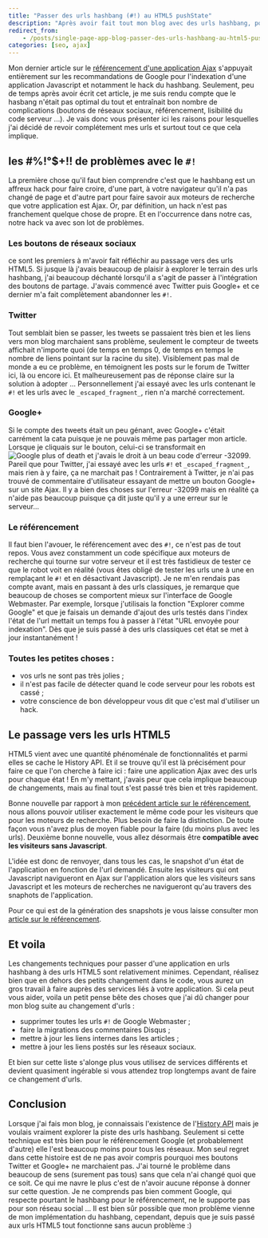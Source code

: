```yaml
---
title: "Passer des urls hashbang (#!) au HTML5 pushState"
description: "Après avoir fait tout mon blog avec des urls hashbang, pourquoi et comment je suis passé à des urls HTML5."
redirect_from:
    - /posts/single-page-app-blog-passer-des-urls-hashbang-au-html5-pushstate/
categories: [seo, ajax]
---
```

Mon dernier article sur le [référencement d'une application Ajax](/p/le-referencement-d-une-application-ajax/) s'appuyait entièrement sur les recommandations de Google pour l'indexation d'une application Javascript et notamment le hack du hashbang. Seulement, peu de temps après avoir écrit cet article, je me suis rendu compte que le hasbang n'était pas optimal du tout et entraînait bon nombre de complications (boutons de réseaux sociaux, référencement, lisibilité du code serveur ...). Je vais donc vous présenter ici les raisons pour lesquelles j'ai décidé de revoir complétement mes urls et surtout tout ce que cela implique.

## les #%!°$+!! de problèmes avec le `#!`

La première chose qu'il faut bien comprendre c'est que le hashbang est un affreux hack pour faire croire, d'une part, à votre navigateur qu'il n'a pas changé de page et d'autre part pour faire savoir aux moteurs de recherche que votre application est Ajax. Or, par définition, un hack n'est pas franchement quelque chose de propre. Et en l'occurrence dans notre cas, notre hack va avec son lot de problèmes.

### Les boutons de réseaux sociaux

ce sont les premiers à m'avoir fait réfléchir au passage vers des urls HTML5. Si jusque là j'avais beaucoup de plaisir à explorer le terrain des urls hashbang, j'ai beaucoup déchanté lorsqu'il a s'agit de passer à l'intégration des boutons de partage. J'avais commencé avec Twitter puis Google+ et ce dernier m'a fait complètement abandonner les `#!`.

### Twitter

Tout semblait bien se passer, les tweets se passaient très bien et les liens vers mon blog marchaient sans problème, seulement le compteur de tweets affichait n'importe quoi (de temps en temps 0, de temps en temps le nombre de liens pointant sur la racine du site). Visiblement pas mal de monde a eu ce problème, en témoignent les posts sur le forum de Twitter ici, là ou encore ici. Et malheureusement pas de réponse claire sur la solution à adopter ... Personnellement j'ai essayé avec les urls contenant le `#!` et les urls avec le `_escaped_fragment_`, rien n'a marché correctement.

### Google+

Si le compte des tweets était un peu génant, avec Google+ c'était carrément la cata puisque je ne pouvais même pas partager mon article. Lorsque je cliquais sur le bouton, celui-ci se transformait en ![Google plus of death](http://i.imgur.com/EWN9CTU.png) et j'avais le droit à un beau code d'erreur -32099. Pareil que pour Twitter, j'ai essayé avec les urls `#!` et `_escaped_fragment_`, mais rien à y faire, ça ne marchait pas ! Contrairement à Twitter, je n'ai pas trouvé de commentaire d'utilisateur essayant de mettre un bouton Google+ sur un site Ajax. Il y a bien des choses sur l'erreur -32099 mais en réalité ça n'aide pas beaucoup puisque ça dit juste qu'il y a une erreur sur le serveur...

### Le référencement

Il faut bien l'avouer, le référencement avec des `#!`, ce n'est pas de tout repos. Vous avez constamment un code spécifique aux moteurs de recherche qui tourne sur votre serveur et il est très fastidieux de tester ce que le robot voit en réalité (vous êtes obligé de tester les urls une à une en remplaçant le `#!` et en désactivant Javascript). Je ne m'en rendais pas compte avant, mais en passant à des urls classiques, je remarque que beaucoup de choses se comportent mieux sur l'interface de Google Webmaster. Par exemple, lorsque j'utilisais la fonction "Explorer comme Google" et que je faisais un demande d'ajout des urls testés dans l'index l'état de l'url mettait un temps fou à passer à l'état "URL envoyée pour indexation". Dès que je suis passé à des urls classiques cet état se met à jour instantanément !

### Toutes les petites choses :

- vos urls ne sont pas très jolies ;
- il n'est pas facile de détecter quand le code serveur pour les robots est cassé ;
- votre conscience de bon développeur vous dit que c'est mal d'utiliser un hack.

## Le passage vers les urls HTML5

HTML5 vient avec une quantité phénoménale de fonctionnalités et parmi elles se cache le History API. Et il se trouve qu'il est là précisément pour faire ce que l'on cherche à faire ici : faire une application Ajax avec des urls pour chaque état ! En m'y mettant, j'avais peur que cela implique beaucoup de changements, mais au final tout s'est passé très bien et très rapidement.

Bonne nouvelle par rapport à mon [précédent article sur le référencement](/p/le-referencement-d-une-application-ajax/), nous allons pouvoir utiliser exactement le même code pour les visiteurs que pour les moteurs de recherche. Plus besoin de faire la distinction. De toute façon vous n'avez plus de moyen fiable pour la faire (du moins plus avec les urls). Deuxième bonne nouvelle, vous allez désormais être **compatible avec les visiteurs sans Javascript**.

L'idée est donc de renvoyer, dans tous les cas, le snapshot d'un état de l'application en fonction de l'url demandé. Ensuite les visiteurs qui ont Javascript navigueront en Ajax sur l'application alors que les visiteurs sans Javascript et les moteurs de recherches ne navigueront qu'au travers des snaphots de l'application.

Pour ce qui est de la génération des snapshots je vous laisse consulter mon [article sur le référencement](/p/le-referencement-d-une-application-ajax/).

## Et voila

Les changements techniques pour passer d'une application en urls hashbang à des urls HTML5 sont relativement minimes. Cependant, réalisez bien que en dehors des petits changement dans le code, vous aurez un gros travail à faire auprès des services liés à votre application. Si cela peut vous aider, voila un petit pense bête des choses que j'ai dû changer pour mon blog suite au changement d'urls :

- supprimer toutes les urls `#!` de Google Webmaster ;
- faire la migrations des commentaires Disqus ;
- mettre à jour les liens internes dans les articles ;
- mettre à jour les liens postés sur les réseaux sociaux.

Et bien sur cette liste s'alonge plus vous utilisez de services différents et devient quasiment ingérable si vous attendez trop longtemps avant de faire ce changement d'urls.

## Conclusion

Lorsque j'ai fais mon blog, je connaissais l'existence de l'[History API](https://developer.mozilla.org/en-US/docs/DOM/Manipulating_the_browser_history) mais je voulais vraiment explorer la piste des urls hashbang. Seulement si cette technique est très bien pour le référencement Google (et probablement d'autre) elle l'est beaucoup moins pour tous les réseaux.
Mon seul regret dans cette histoire est de ne pas avoir compris pourquoi mes boutons Twitter et Google+ ne marchaient pas. J'ai tourné le problème dans beaucoup de sens (surement pas tous) sans que cela n'ai changé quoi que ce soit. Ce qui me navre le plus c'est de n'avoir aucune réponse à donner sur cette question. Je ne comprends pas bien comment Google, qui respecte pourtant le hashbang pour le référencement, ne le supporte pas pour son réseau social ... Il est bien sûr possible que mon problème vienne de mon implémentation du hashbang, cependant, depuis que je suis passé aux urls HTML5 tout fonctionne sans aucun problème :) 

